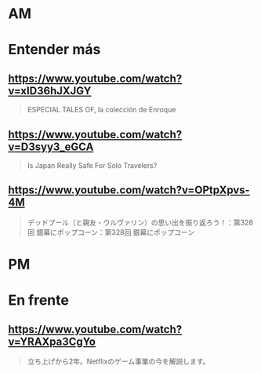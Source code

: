 # AM
# Entender más

## https://www.youtube.com/watch?v=xID36hJXJGY 

> ESPECIAL TALES OF, la colección de Enroque 

## https://www.youtube.com/watch?v=D3syy3_eGCA

> Is Japan Really Safe For Solo Travelers? 

## https://www.youtube.com/watch?v=OPtpXpvs-4M

> デッドプール（と親友・ウルヴァリン）の思い出を振り返ろう！：第328回 銀幕にポップコーン：第328回 銀幕にポップコーン 

# PM
# En frente

## https://www.youtube.com/watch?v=YRAXpa3CgYo

> 立ち上げから2年。Netflixのゲーム事業の今を解説します。 
